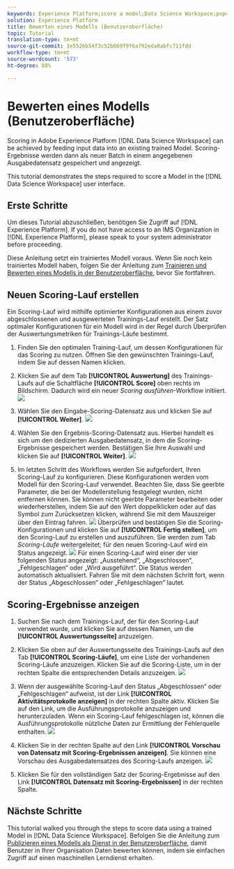 ```yaml
---
keywords: Experience Platform;score a model;Data Science Workspace;popular topics
solution: Experience Platform
title: Bewerten eines Modells (Benutzeroberfläche)
topic: Tutorial
translation-type: tm+mt
source-git-commit: 1e5526b54f3c52b669f9f6a792eda0abfc711fdd
workflow-type: tm+mt
source-wordcount: '573'
ht-degree: 88%

---
```



# Bewerten eines Modells (Benutzeroberfläche)

Scoring in Adobe Experience Platform [!DNL Data Science Workspace] can be achieved by feeding input data into an existing trained Model. Scoring-Ergebnisse werden dann als neuer Batch in einem angegebenen Ausgabedatensatz gespeichert und angezeigt.

This tutorial demonstrates the steps required to score a Model in the [!DNL Data Science Workspace] user interface.

## Erste Schritte

Um dieses Tutorial abzuschließen, benötigen Sie Zugriff auf [!DNL Experience Platform]. If you do not have access to an IMS Organization in [!DNL Experience Platform], please speak to your system administrator before proceeding.

Diese Anleitung setzt ein trainiertes Modell voraus. Wenn Sie noch kein trainiertes Modell haben, folgen Sie der Anleitung zum [Trainieren und Bewerten eines Modells in der Benutzeroberfläche](./train-evaluate-model-ui.md), bevor Sie fortfahren.

## Neuen Scoring-Lauf erstellen

Ein Scoring-Lauf wird mithilfe optimierter Konfigurationen aus einem zuvor abgeschlossenen und ausgewerteten Trainings-Lauf erstellt. Der Satz optimaler Konfigurationen für ein Modell wird in der Regel durch Überprüfen der Auswertungsmetriken für Trainings-Läufe bestimmt.

1. Finden Sie den optimalen Training-Lauf, um dessen Konfigurationen für das Scoring zu nutzen. Öffnen Sie den gewünschten Trainings-Lauf, indem Sie auf dessen Namen klicken.

2. Klicken Sie auf dem Tab **[!UICONTROL Auswertung]** des Trainings-Laufs auf die Schaltfläche **[!UICONTROL Score]** oben rechts im Bildschirm. Dadurch wird ein neuer *Scoring ausführen*-Workflow initiiert.
   ![](../images/models-recipes/score/training_run_overview.png)

3. Wählen Sie den Eingabe-Scoring-Datensatz aus und klicken Sie auf **[!UICONTROL Weiter]**.
   ![](../images/models-recipes/score/scoring_input.png)

4. Wählen Sie den Ergebnis-Scoring-Datensatz aus. Hierbei handelt es sich um den dedizierten Ausgabedatensatz, in dem die Scoring-Ergebnisse gespeichert werden. Bestätigen Sie Ihre Auswahl und klicken Sie auf **[!UICONTROL Weiter]**.
   ![](../images/models-recipes/score/scoring_results.png)

5. Im letzten Schritt des Workflows werden Sie aufgefordert, Ihren Scoring-Lauf zu konfigurieren. Diese Konfigurationen werden vom Modell für den Scoring-Lauf verwendet.
Beachten Sie, dass Sie geerbte Parameter, die bei der Modellerstellung festgelegt wurden, nicht entfernen können. Sie können nicht geerbte Parameter bearbeiten oder wiederherstellen, indem Sie auf den Wert doppelklicken oder auf das Symbol zum Zurücksetzen klicken, während Sie mit dem Mauszeiger über den Eintrag fahren.
   ![](../images/models-recipes/score/configuration.png)
Überprüfen und bestätigen Sie die Scoring-Konfigurationen und klicken Sie auf **[!UICONTROL Fertig stellen]**, um den Scoring-Lauf zu erstellen und auszuführen. Sie werden zum Tab *Scoring-Läufe* weitergeleitet; für den neuen Scoring-Lauf wird ein Status angezeigt.
   ![](../images/models-recipes/score/scoring_runs_tab.png)
Für einen Scoring-Lauf wird einer der vier folgenden Status angezeigt: „Ausstehend“, „Abgeschlossen“, „Fehlgeschlagen“ oder „Wird ausgeführt“. Die Status werden automatisch aktualisiert. Fahren Sie mit dem nächsten Schritt fort, wenn der Status „Abgeschlossen“ oder „Fehlgeschlagen“ lautet.

## Scoring-Ergebnisse anzeigen

1. Suchen Sie nach dem Trainings-Lauf, der für den Scoring-Lauf verwendet wurde, und klicken Sie auf dessen Namen, um die **[!UICONTROL Auswertungsseite]** anzuzeigen.

2. Klicken Sie oben auf der Auswertungsseite des Trainings-Laufs auf den Tab **[!UICONTROL Scoring-Läufe]**, um eine Liste der vorhandenen Scoring-Läufe anzuzeigen. Klicken Sie auf die Scoring-Liste, um in der rechten Spalte die entsprechenden Details anzuzeigen.
   ![](../images/models-recipes/score/view_details.png)

3. Wenn der ausgewählte Scoring-Lauf den Status „Abgeschlossen“ oder „Fehlgeschlagen“ aufweist, ist der Link **[!UICONTROL Aktivitätsprotokolle anzeigen]** in der rechten Spalte aktiv. Klicken Sie auf den Link, um die Ausführungsprotokolle anzuzeigen und herunterzuladen. Wenn ein Scoring-Lauf fehlgeschlagen ist, können die Ausführungsprotokolle nützliche Daten zur Ermittlung der Fehlerquelle enthalten.
   ![](../images/models-recipes/score/activity_logs.png)

4. Klicken Sie in der rechten Spalte auf den Link **[!UICONTROL Vorschau von Datensatz mit Scoring-Ergebnissen anzeigen]**. Sie können eine Vorschau des Ausgabedatensatzes des Scoring-Laufs anzeigen.
   ![](../images/models-recipes/score/preview_results.png)

5. Klicken Sie für den vollständigen Satz der Scoring-Ergebnisse auf den Link **[!UICONTROL Datensatz mit Scoring-Ergebnissen]** in der rechten Spalte.

## Nächste Schritte

This tutorial walked you through the steps to score data using a trained Model in [!DNL Data Science Workspace]. Befolgen Sie die Anleitung zum [Publizieren eines Modells als Dienst in der Benutzeroberfläche](./publish-model-service-ui.md), damit Benutzer in Ihrer Organisation Daten bewerten können, indem sie einfachen Zugriff auf einen maschinellen Lerndienst erhalten.
